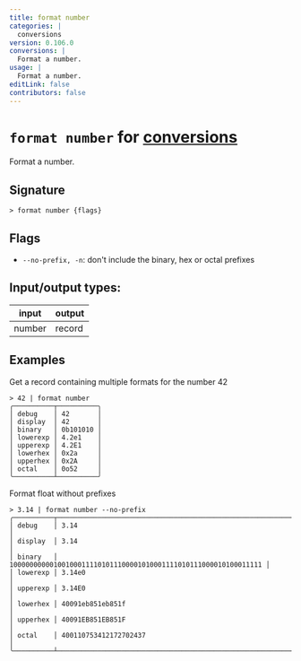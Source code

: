 ```yaml
---
title: format number
categories: |
  conversions
version: 0.106.0
conversions: |
  Format a number.
usage: |
  Format a number.
editLink: false
contributors: false
---
```

<!-- This file is automatically generated. Please edit the command in https://github.com/nushell/nushell instead. -->

# `format number` for [conversions](/commands/categories/conversions.md)

<div class='command-title'>Format a number.</div>

## Signature

```> format number {flags} ```

## Flags

 -  `--no-prefix, -n`: don't include the binary, hex or octal prefixes


## Input/output types:

| input  | output |
| ------ | ------ |
| number | record |
## Examples

Get a record containing multiple formats for the number 42
```nu
> 42 | format number
╭──────────┬──────────╮
│ debug    │ 42       │
│ display  │ 42       │
│ binary   │ 0b101010 │
│ lowerexp │ 4.2e1    │
│ upperexp │ 4.2E1    │
│ lowerhex │ 0x2a     │
│ upperhex │ 0x2A     │
│ octal    │ 0o52     │
╰──────────┴──────────╯
```

Format float without prefixes
```nu
> 3.14 | format number --no-prefix
╭──────────┬─────────────────────────────────────────────────────────────────╮
│ debug    │ 3.14                                                            │
│ display  │ 3.14                                                            │
│ binary   │ 100000000001001000111101011100001010001111010111000010100011111 │
│ lowerexp │ 3.14e0                                                          │
│ upperexp │ 3.14E0                                                          │
│ lowerhex │ 40091eb851eb851f                                                │
│ upperhex │ 40091EB851EB851F                                                │
│ octal    │ 400110753412172702437                                           │
╰──────────┴─────────────────────────────────────────────────────────────────╯
```
